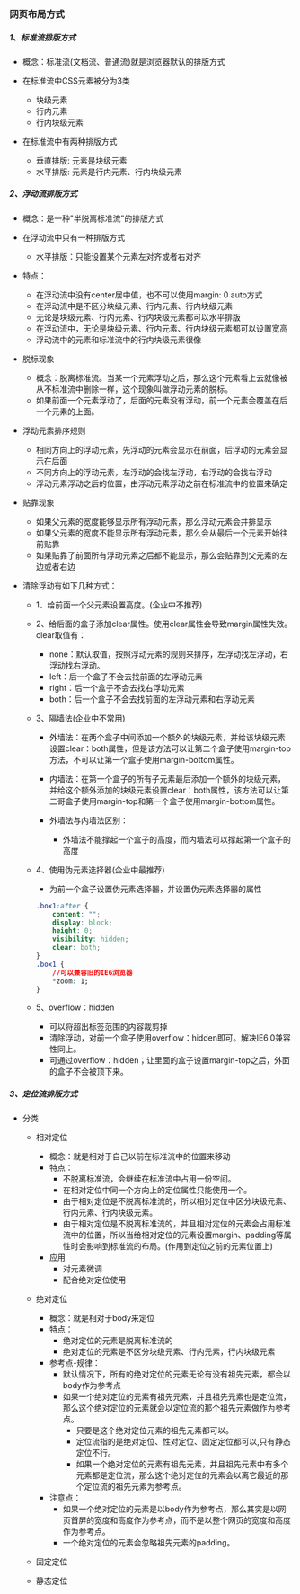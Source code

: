 ### 网页布局方式
    
##### 1、标准流排版方式

* 概念：标准流(文档流、普通流)就是浏览器默认的排版方式
* 在标准流中CSS元素被分为3类

    * 块级元素
    * 行内元素
    * 行内块级元素

* 在标准流中有两种排版方式

    * 垂直排版: 元素是块级元素
    * 水平排版: 元素是行内元素、行内块级元素

##### 2、浮动流排版方式

* 概念：是一种"半脱离标准流"的排版方式
* 在浮动流中只有一种排版方式

    * 水平排版：只能设置某个元素左对齐或者右对齐

* 特点：

    * 在浮动流中没有center居中值，也不可以使用margin: 0 auto方式
    * 在浮动流中是不区分块级元素、行内元素、行内块级元素
    * 无论是块级元素、行内元素、行内块级元素都可以水平排版
    * 在浮动流中，无论是块级元素、行内元素、行内块级元素都可以设置宽高
    * 浮动流中的元素和标准流中的行内块级元素很像

* 脱标现象

    * 概念：脱离标准流。当某一个元素浮动之后，那么这个元素看上去就像被从不标准流中删除一样，这个现象叫做浮动元素的脱标。
    * 如果前面一个元素浮动了，后面的元素没有浮动，前一个元素会覆盖在后一个元素的上面。

* 浮动元素排序规则
 
    * 相同方向上的浮动元素，先浮动的元素会显示在前面，后浮动的元素会显示在后面
    * 不同方向上的浮动元素，左浮动的会找左浮动，右浮动的会找右浮动
    * 浮动元素浮动之后的位置，由浮动元素浮动之前在标准流中的位置来确定

* 贴靠现象
    
    * 如果父元素的宽度能够显示所有浮动元素，那么浮动元素会并排显示
    * 如果父元素的宽度不能显示所有浮动元素，那么会从最后一个元素开始往前贴靠
    * 如果贴靠了前面所有浮动元素之后都不能显示，那么会贴靠到父元素的左边或者右边

* 清除浮动有如下几种方式：

    * 1、给前面一个父元素设置高度。(企业中不推荐)
    * 2、给后面的盒子添加clear属性。使用clear属性会导致margin属性失效。clear取值有：

        * none：默认取值，按照浮动元素的规则来排序，左浮动找左浮动，右浮动找右浮动。
        * left：后一个盒子不会去找前面的左浮动元素
        * right：后一个盒子不会去找右浮动元素
        * both：后一个盒子不会去找前面的左浮动元素和右浮动元素
        
    * 3、隔墙法(企业中不常用)

        * 外墙法：在两个盒子中间添加一个额外的块级元素，并给该块级元素设置clear：both属性，但是该方法可以让第二个盒子使用margin-top方法，不可以让第一个盒子使用margin-bottom属性。

        * 内墙法：在第一个盒子的所有子元素最后添加一个额外的块级元素，并给这个额外添加的块级元素设置clear：both属性，该方法可以让第二哥盒子使用margin-top和第一个盒子使用margin-bottom属性。

        * 外墙法与内墙法区别：

            - 外墙法不能撑起一个盒子的高度，而内墙法可以撑起第一个盒子的高度


    * 4、使用伪元素选择器(企业中最推荐)

        - 为前一个盒子设置伪元素选择器，并设置伪元素选择器的属性

        ```css
        .box1:after {
            content: "";
            display: block;
            height: 0;
            visibility: hidden;
            clear: both;
        }
        .box1 {
            //可以兼容旧的IE6浏览器
            *zoom: 1;
        } 
        ```

    * 5、overflow：hidden
        
        * 可以将超出标签范围的内容裁剪掉
        * 清除浮动，对前一个盒子使用overflow：hidden即可。解决IE6.0兼容性同上。
        * 可通过overflow：hidden；让里面的盒子设置margin-top之后，外面的盒子不会被顶下来。



##### 3、定位流排版方式
    
* 分类

    * 相对定位
        * 概念：就是相对于自己以前在标准流中的位置来移动
        * 特点：
            * 不脱离标准流，会继续在标准流中占用一份空间。
            * 在相对定位中同一个方向上的定位属性只能使用一个。
            * 由于相对定位是不脱离标准流的，所以相对定位中区分块级元素、行内元素、行内块级元素。
            * 由于相对定位是不脱离标准流的，并且相对定位的元素会占用标准流中的位置，所以当给相对定位的元素设置margin、padding等属性时会影响到标准流的布局。(作用到定位之前的元素位置上)
        * 应用
            * 对元素微调
            * 配合绝对定位使用
    
    * 绝对定位
        * 概念：就是相对于body来定位
        * 特点：
            * 绝对定位的元素是脱离标准流的
            * 绝对定位的元素是不区分块级元素、行内元素，行内块级元素
        * 参考点-规律：
            * 默认情况下，所有的绝对定位的元素无论有没有祖先元素，都会以body作为参考点
            * 如果一个绝对定位的元素有祖先元素，并且祖先元素也是定位流，那么这个绝对定位的元素就会以定位流的那个祖先元素做作为参考点。
                * 只要是这个绝对定位元素的祖先元素都可以。
                * 定位流指的是绝对定位、性对定位、固定定位都可以,只有静态定位不行。
                * 如果一个绝对定位的元素有祖先元素，并且祖先元素中有多个元素都是定位流，那么这个绝对定位的元素会以离它最近的那个定位流的祖先元素为参考点。
        * 注意点：
            * 如果一个绝对定位的元素是以body作为参考点，那么其实是以网页首屏的宽度和高度作为参考点，而不是以整个网页的宽度和高度作为参考点。
            * 一个绝对定位的元素会忽略祖先元素的padding。
    
    * 固定定位

    
    * 静态定位
        
    


